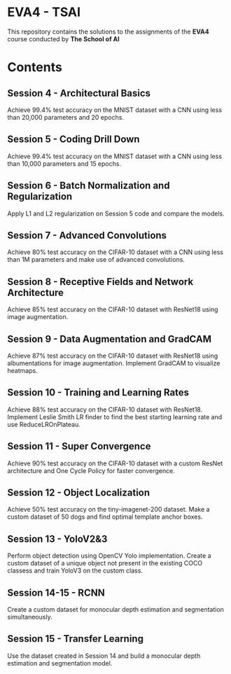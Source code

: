 

# EVA4 - TSAI

This repository contains the solutions to the assignments of the  **EVA4**  course conducted by  **The School of AI**

# Contents

## Session 4 - Architectural Basics

Achieve 99.4% test accuracy on the MNIST dataset with a CNN using less than 20,000 parameters and 20 epochs.

## Session 5 - Coding Drill Down

Achieve 99.4% test accuracy on the MNIST dataset with a CNN using less than 10,000 parameters and 15 epochs.

## Session 6 - Batch Normalization and Regularization

Apply L1 and L2 regularization on Session 5 code and compare the models.

## Session 7 - Advanced Convolutions

Achieve 80% test accuracy on the CIFAR-10 dataset with a CNN using less than 1M parameters and make use of advanced convolutions.

## Session 8 - Receptive Fields and Network Architecture

Achieve 85% test accuracy on the CIFAR-10 dataset with ResNet18 using image augmentation.

## Session 9 - Data Augmentation and GradCAM

Achieve 87% test accuracy on the CIFAR-10 dataset with ResNet18 using albumentations for image augmentation. Implement GradCAM to visualize heatmaps.

## Session 10 - Training and Learning Rates

Achieve 88% test accuracy on the CIFAR-10 dataset with ResNet18. Implement Leslie Smith LR finder to find the best starting learning rate and use ReduceLROnPlateau.

## Session 11 - Super Convergence

Achieve 90% test accuracy on the CIFAR-10 dataset with a custom ResNet architecture and One Cycle Policy for faster convergence.

## Session 12 - Object Localization

Achieve 50% test accuracy on the tiny-imagenet-200 dataset. Make a custom dataset of 50 dogs and find optimal template anchor boxes.

## Session 13 - YoloV2&3

Perform object detection using OpenCV Yolo implementation. Create a custom dataset of a unique object not present in the existing COCO classess and train YoloV3 on the custom class.

## Session 14-15 - RCNN

Create a custom dataset for monocular depth estimation and segmentation simultaneously.

## Session 15 - Transfer Learning

Use the dataset created in Session 14 and build a monocular depth estimation and segmentation model.

